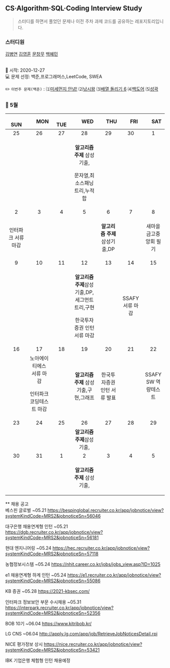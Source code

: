 ## CS·Algorithm·SQL·Coding Interview Study
<blockquote>스터디를 하면서 풀었던 문제나 이전 주차 과제 코드를 공유하는 레포지토리입니다.</blockquote>

### 스터디원

[김병연](https://github.com/whyWhale) [김영훈](https://github.com/12311321) [문창무](https://github.com/ChangmooMoon) [백혜민](https://github.com/HyeminBaek) 

<br> 📌 시작: 2020-12-27 
<br> 💻 문제 선정: 백준,프로그래머스,LeetCode, SWEA

✏️ `이번주 문제(백준)` : ⑴[미세먼지 안녕!](https://www.acmicpc.net/problem/17144)  ⑵[낚시왕](https://www.acmicpc.net/problem/17143)  ⑶[배열 돌리기 6](https://www.acmicpc.net/problem/20327)  ⑷[백도어](https://www.acmicpc.net/problem/17396)  ⑸[성곽](https://www.acmicpc.net/problem/2234)

<h3> 📅 5월 </h3>


|　  SUN　  |　  MON　  |　  TUE　  |　  WED　  |　  THU　  |　  FRI　  |　  SAT　  |
|:---:|:---:|:---:|:---:|:---:|:---:|:---:|
|    25    |    26    |    27    |    28    |    29    |    30    |    1    |
|||<p></p> |<p><b>알고리즘 주제</b> 삼성기출,</p><p>문자열,최소스패닝트리,누적합</p>  ||||
| 2 |      3      |      4      |     5     |    6     |     7     | 8 |
|<p>인터파크 서류 마감</p>||||<p><b>알고리즘 주제</b> 삼성기출,DP</p>||새마을금고중앙회 필기|
| 9 |      10       |      11       |      12       |     13     |     14     |15|
| |||<p><b>알고리즘 주제</b>삼성기출,DP,세그먼트 트리,구현</p><p>한국투자증권 인턴 서류 마감</p>||SSAFY 서류 마감||
| 16 |      17        |       18       | 19|  20  |  21  |  22  |
||노아에이티에스 서류 마감<p>인터파크 코딩테스트 마감</p>||<p><b>알고리즘 주제</b> 삼성기출,구현,그래프</p>|한국투자증권 인턴 서류 발표|<p></p>|SSAFY SW 역량테스트|
| 23 |24|25|26|27|28|29|
||||<b>알고리즘 주제</b>삼성기출,||||
|30|31|1 |    2    |3 |   4  | 5 |
|||<p></p> |<p><b>알고리즘 주제</b> 삼성기출,</p>  ||||

** 채용 공고
<br>베스핀 글로벌 ~05.21 https://bespinglobal.recruiter.co.kr/app/jobnotice/view?systemKindCode=MRS2&jobnoticeSn=56046

대구은행 채용연계형 인턴 ~05.21 https://dgb.recruiter.co.kr/app/jobnotice/view?systemKindCode=MRS2&jobnoticeSn=56181

현대 엔지니어링 ~05.24 https://hec.recruiter.co.kr/app/jobnotice/view?systemKindCode=MRS2&jobnoticeSn=57118

농협정보시스템 ~05.24 https://nhit.career.co.kr/jobs/jobs_view.asp?ID=1025

e1 채용연계형 하계 인턴 ~05.24 https://e1.recruiter.co.kr/app/jobnotice/view?systemKindCode=MRS2&jobnoticeSn=55086

KB 증권 ~05.28 https://2021-kbsec.com/

인터파크 정보보안 부문 수시채용 ~05.31 https://interpark.recruiter.co.kr/app/jobnotice/view?systemKindCode=MRS2&jobnoticeSn=52356

BOB 10기 ~06.04 https://www.kitribob.kr/

LG CNS ~06.04 http://apply.lg.com/app/job/RetrieveJobNoticesDetail.rpi

NICE 평가정보 상시 https://nice.recruiter.co.kr/app/jobnotice/view?systemKindCode=MRS2&jobnoticeSn=53421

IBK 기업은행 체험형 인턴 채용예정
